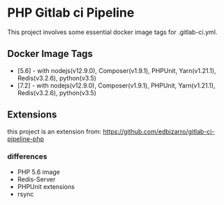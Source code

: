 # PHP Gitlab ci Pipeline

This project involves some essential docker image tags for .gitlab-ci.yml.

## Docker Image Tags
* [5.6] - with nodejs(v12.9.0), Composer(v1.9.1), PHPUnit, Yarn(v1.21.1), Redis(v3.2.6), python(v3.5) 
* [7.2] - with nodejs(v12.9.0), Composer(v1.9.1), PHPUnit, Yarn(v1.21.1), Redis(v3.2.6), python(v3.5)


## Extensions
this project is an extension from: https://github.com/edbizarro/gitlab-ci-pipeline-php

### differences
* PHP 5.6 image
* Redis-Server
* PHPUnit extensions
* rsync





